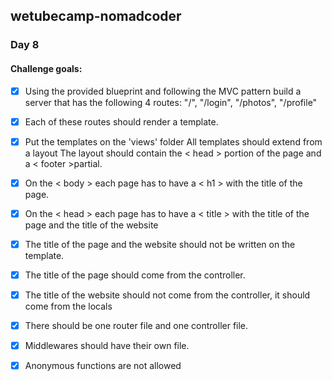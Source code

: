 ## wetubecamp-nomadcoder

### Day 8

#### Challenge goals:  
  
- [x]  Using the provided blueprint and following the MVC pattern build a server that has the following 4 routes: "/", "/login", "/photos", "/profile"
- [x]  Each of these routes should render a template.
- [x]  Put the templates on the 'views' folder All templates should extend from a layout The layout should contain the < head > portion of the page and a < footer >partial.
- [x]  On the < body > each page has to have a < h1 > with the title of the page.
- [x]  On the < head > each page has to have a < title > with the title of the page and the title of the website
- [x]  The title of the page and the website should not be written on the template.
- [x]  The title of the page should come from the controller.
- [x]  The title of the website should not come from the controller, it should come from the locals
- [x]  There should be one router file and one controller file.
- [x]  Middlewares should have their own file.
- [x]  Anonymous functions are not allowed

